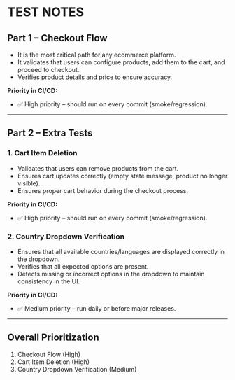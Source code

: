 # TEST NOTES

## Part 1 – Checkout Flow

- It is the most critical path for any ecommerce platform.
- It validates that users can configure products, add them to the cart, and proceed to checkout.
- Verifies product details and price to ensure accuracy.

**Priority in CI/CD:** 
- ✅ High priority – should run on every commit (smoke/regression).

---

## Part 2 – Extra Tests

### 1. Cart Item Deletion
- Validates that users can remove products from the cart.
- Ensures cart updates correctly (empty state message, product no longer visible).
- Ensures proper cart behavior during the checkout process.

**Priority in CI/CD:**  
- ✅ High priority – should run on every commit (smoke/regression).

### 2. Country Dropdown Verification
- Ensures that all available countries/languages are displayed correctly in the dropdown.  
- Verifies that all expected options are present.  
- Detects missing or incorrect options in the dropdown to maintain consistency in the UI.

**Priority in CI/CD:**  
- ✅ Medium priority – run daily or before major releases.

---

## Overall Prioritization
1. Checkout Flow (High)
2. Cart Item Deletion (High)
3. Country Dropdown Verification (Medium)